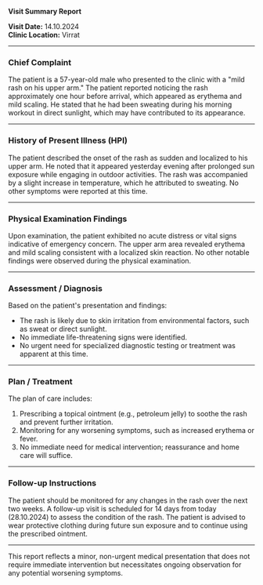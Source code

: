 

**Visit Summary Report**

**Visit Date:** 14.10.2024  
**Clinic Location:** Virrat  

---

### **Chief Complaint**
The patient is a 57-year-old male who presented to the clinic with a "mild rash on his upper arm." The patient reported noticing the rash approximately one hour before arrival, which appeared as erythema and mild scaling. He stated that he had been sweating during his morning workout in direct sunlight, which may have contributed to its appearance.

---

### **History of Present Illness (HPI)**
The patient described the onset of the rash as sudden and localized to his upper arm. He noted that it appeared yesterday evening after prolonged sun exposure while engaging in outdoor activities. The rash was accompanied by a slight increase in temperature, which he attributed to sweating. No other symptoms were reported at this time.

---

### **Physical Examination Findings**
Upon examination, the patient exhibited no acute distress or vital signs indicative of emergency concern. The upper arm area revealed erythema and mild scaling consistent with a localized skin reaction. No other notable findings were observed during the physical examination.

---

### **Assessment / Diagnosis**
Based on the patient's presentation and findings:
- The rash is likely due to skin irritation from environmental factors, such as sweat or direct sunlight.
- No immediate life-threatening signs were identified.
- No urgent need for specialized diagnostic testing or treatment was apparent at this time.

---

### **Plan / Treatment**
The plan of care includes:
1. Prescribing a topical ointment (e.g., petroleum jelly) to soothe the rash and prevent further irritation.
2. Monitoring for any worsening symptoms, such as increased erythema or fever.
3. No immediate need for medical intervention; reassurance and home care will suffice.

---

### **Follow-up Instructions**
The patient should be monitored for any changes in the rash over the next two weeks. A follow-up visit is scheduled for 14 days from today (28.10.2024) to assess the condition of the rash. The patient is advised to wear protective clothing during future sun exposure and to continue using the prescribed ointment.

---

This report reflects a minor, non-urgent medical presentation that does not require immediate intervention but necessitates ongoing observation for any potential worsening symptoms.